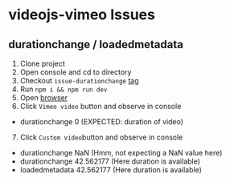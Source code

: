 # videojs-vimeo Issues

## durationchange / loadedmetadata

1. Clone project
2. Open console and cd to directory
3. Checkout `issue-durationchange` [tag](https://github.com/dinony/videojs-vimeo-issues/releases/tag/issue-durationchange)
4. Run `npm i && npm run dev`
5. Open [browser](http://localhost:8080/)
6. Click `Vimeo video` button and observe in console
  * durationchange 0 (EXPECTED: duration of video)
7. Click `Custom video`button and observe in console
  * durationchange NaN (Hmm, not expecting a NaN value here)
  * durationchange 42.562177 (Here duration is available)
  * loadedmetadata 42.562177 (Here duration is available)
